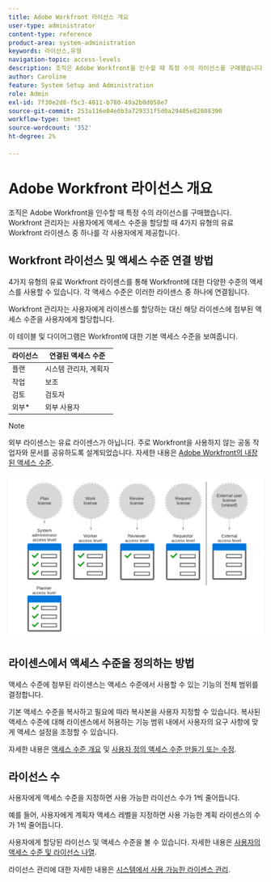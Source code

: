 ```yaml
---
title: Adobe Workfront 라이선스 개요
user-type: administrator
content-type: reference
product-area: system-administration
keywords: 라이선스,유형
navigation-topic: access-levels
description: 조직은 Adobe Workfront을 인수할 때 특정 수의 라이선스를 구매했습니다. Workfront 관리자는 사용자에게 액세스 수준을 할당할 때 4가지 유형의 유료 Workfront 라이센스 중 하나를 각 사용자에게 제공합니다.
author: Caroline
feature: System Setup and Administration
role: Admin
exl-id: 7f30e2d8-f5c3-4811-b780-49a2b0d058e7
source-git-commit: 253a116e04e0b3a729331f5d0a29405e82808390
workflow-type: tm+mt
source-wordcount: '352'
ht-degree: 2%

---
```


# Adobe Workfront 라이선스 개요

조직은 Adobe Workfront을 인수할 때 특정 수의 라이선스를 구매했습니다. Workfront 관리자는 사용자에게 액세스 수준을 할당할 때 4가지 유형의 유료 Workfront 라이센스 중 하나를 각 사용자에게 제공합니다.

## Workfront 라이선스 및 액세스 수준 연결 방법

4가지 유형의 유료 Workfront 라이센스를 통해 Workfront에 대한 다양한 수준의 액세스를 사용할 수 있습니다. 각 액세스 수준은 이러한 라이센스 중 하나에 연결됩니다.

Workfront 관리자는 사용자에게 라이센스를 할당하는 대신 해당 라이센스에 첨부된 액세스 수준을 사용자에게 할당합니다.

이 테이블 및 다이어그램은 Workfront에 대한 기본 액세스 수준을 보여줍니다.

| 라이선스 | 연결된 액세스 수준 |
|--- |--- |
| 플랜 | 시스템 관리자, 계획자 |
| 작업 | 보조 |
| 검토 | 검토자 |
| 외부* | 외부 사용자 |

>[!NOTE]
>
>외부 라이센스는 유료 라이센스가 아닙니다. 주로 Workfront을 사용하지 않는 공동 작업자와 문서를 공유하도록 설계되었습니다. 자세한 내용은 [Adobe Workfront의 내장된 액세스 수준](default-access-levels-in-workfront.md).

![](assets/licenses-and-access-levels.png)

## 라이센스에서 액세스 수준을 정의하는 방법

액세스 수준에 첨부된 라이센스는 액세스 수준에서 사용할 수 있는 기능의 전체 범위를 결정합니다.

기본 액세스 수준을 복사하고 필요에 따라 복사본을 사용자 지정할 수 있습니다. 복사된 액세스 수준에 대해 라이센스에서 허용하는 기능 범위 내에서 사용자의 요구 사항에 맞게 액세스 설정을 조정할 수 있습니다.

자세한 내용은 [액세스 수준 개요](../../../administration-and-setup/add-users/access-levels-and-object-permissions/access-levels-overview.md) 및 [사용자 정의 액세스 수준 만들기 또는 수정](../../../administration-and-setup/add-users/configure-and-grant-access/create-modify-access-levels.md).

## 라이선스 수

사용자에게 액세스 수준을 지정하면 사용 가능한 라이선스 수가 1씩 줄어듭니다.

예를 들어, 사용자에게 계획자 액세스 레벨을 지정하면 사용 가능한 계획 라이센스의 수가 1씩 줄어듭니다.

사용자에게 할당된 라이선스 및 액세스 수준을 볼 수 있습니다. 자세한 내용은 [사용자의 액세스 수준 및 라이선스 나열](../../../administration-and-setup/add-users/access-levels-and-object-permissions/list-access-levels-and-licenses-for-your-users.md).

라이선스 관리에 대한 자세한 내용은 [시스템에서 사용 가능한 라이센스 관리](../../../administration-and-setup/get-started-wf-administration/manage-available-licenses-in-your-system.md).
